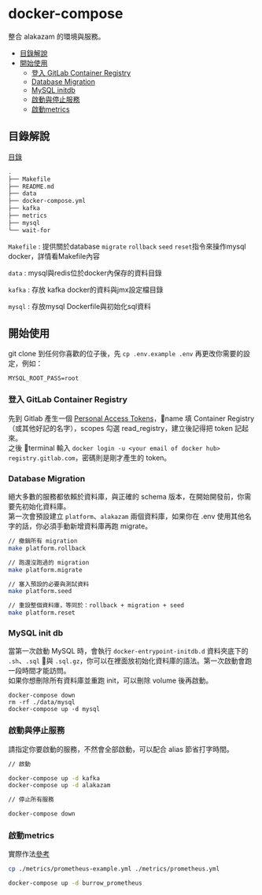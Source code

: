 # docker-compose

整合 alakazam 的環境與服務。

- [目錄解說](#目錄解說)
- [開始使用](#開始使用)
  - [登入 GitLab Container Registry](#登入-gitlab-container-registry)
  - [Database Migration](#database-migration)
  - [MySQL initdb](#mysql-initdb)
  - [啟動與停止服務](#啟動與停止服務)
  - [啟動metrics](#啟動metrics)


## 目錄解說

[目錄](https://gitlab.com/jetfueltw/cpw/alakazam/tree/develop/docker/docker-compose)

```bash
.
├── Makefile
├── README.md
├── data
├── docker-compose.yml
├── kafka
├── metrics
├── mysql
└── wait-for
```

`Makefile` : 提供關於database `migrate` `rollback` `seed` `reset`指令來操作mysql docker，詳情看Makefile內容

`data` : mysql與redis位於docker內保存的資料目錄

`kafka` : 存放 kafka docker的資料與jmx設定檔目錄

`mysql` : 存放mysql Dockerfile與初始化sql資料

## 開始使用

git clone 到任何你喜歡的位子後，先 `cp .env.example .env` 再更改你需要的設定，例如：

```
MYSQL_ROOT_PASS=root
```

### 登入 GitLab Container Registry

先到 Gitlab 產生一個 [Personal Access Tokens](https://gitlab.com/-/profile/personal_access_tokens)，name 填 Container Registry（或其他好記的名字），scopes 勾選 read_registry，建立後記得把 token 記起來。  
之後 terminal 輸入 `docker login -u <your email of docker hub> registry.gitlab.com`，密碼則是剛才產生的 token。

### Database Migration

絕大多數的服務都依賴於資料庫，與正確的 schema 版本，在開始開發前，你需要先初始化資料庫。  
第一次會預設建立 `platform`、`alakazam` 兩個資料庫，如果你在 .env 使用其他名字的話，你必須手動新增資料庫再跑 migrate。

```bash
// 撤銷所有 migration
make platform.rollback

// 跑還沒跑過的 migration
make platform.migrate

// 塞入預設的必要與測試資料
make platform.seed

// 重設整個資料庫，等同於：rollback + migration + seed
make platform.reset
```

### MySQL init db

當第一次啟動 MySQL 時，會執行 `docker-entrypoint-initdb.d` 資料夾底下的 `.sh`、`.sql` 與 `.sql.gz`，你可以在裡面放初始化資料庫的語法。第一次啟動會跑一段時間才能訪問。  
如果你想刪除所有資料庫並重跑 init，可以刪除 volume 後再啟動。

```
docker-compose down
rm -rf ./data/mysql
docker-compose up -d mysql
```

### 啟動與停止服務

請指定你要啟動的服務，不然會全部啟動，可以配合 alias 節省打字時間。

```bash
// 啟動 

docker-compose up -d kafka 
docker-compose up -d alakazam 

// 停止所有服務

docker-compose down
```

### 啟動metrics

實際作法[參考](./metrics/README.md)

```bash
cp ./metrics/prometheus-example.yml ./metrics/prometheus.yml 

docker-compose up -d burrow_prometheus 
```
